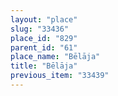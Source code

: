 ```yaml
---
layout: "place"
slug: "33436"
place_id: "829"
parent_id: "61"
place_name: "Bēlāja"
title: "Bēlāja"
previous_item: "33439"
---
```

